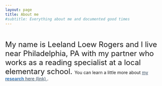 ```yaml
---
layout: page
title: About me
#subtitle: Everything about me and documented good times
---
```

<p>&nbsp;</p>
<p><span style="font-size: 18pt;"> My name is Leeland Loew Rogers and I live near Philadelphia, PA with my partner who works as a reading specialist at a local elementary school. </span>You can learn a little more about <span style="color: #34495e;"><a style="color: #34495e;" href="https://leeloew.github.io/research/">my <span style="color: #3b7bbb;"><strong>research</strong></span> here (link)&nbsp;</a></span>.&nbsp;</span></p>
<p>&nbsp;</p>
